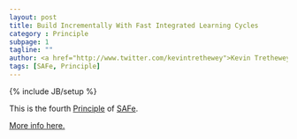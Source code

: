 ```yaml
---
layout: post
title: Build Incrementally With Fast Integrated Learning Cycles
category : Principle
subpage: 1
tagline: ""
author: <a href="http://www.twitter.com/kevintrethewey">Kevin Trethewey</a>
tags: [SAFe, Principle]
---
```

{% include JB/setup %}

This is the fourth [Principle](/principles.html) of [SAFe](/archetype/SAFe).

[More info here.](http://scaledagileframework.com/build-incrementally-with-fast-integrated-learning-cycles/)


